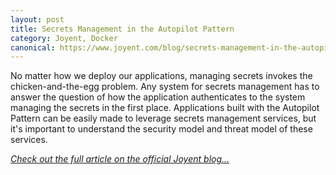 ```yaml
---
layout: post
title: Secrets Management in the Autopilot Pattern
category: Joyent, Docker
canonical: https://www.joyent.com/blog/secrets-management-in-the-autopilotpattern
---
```


No matter how we deploy our applications, managing secrets invokes the chicken-and-the-egg problem. Any system for secrets management has to answer the question of how the application authenticates to the system managing the secrets in the first place. Applications built with the Autopilot Pattern can be easily made to leverage secrets management services, but it's important to understand the security model and threat model of these services.

*[Check out the full article on the official Joyent blog...](https://www.joyent.com/blog/secrets-management-in-the-autopilotpattern)*
